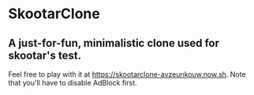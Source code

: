 # SkootarClone
## A just-for-fun, minimalistic clone used for skootar's test.

Feel free to play with it at https://skootarclone-avzeunkouw.now.sh.
Note that you'll have to disable AdBlock first.

